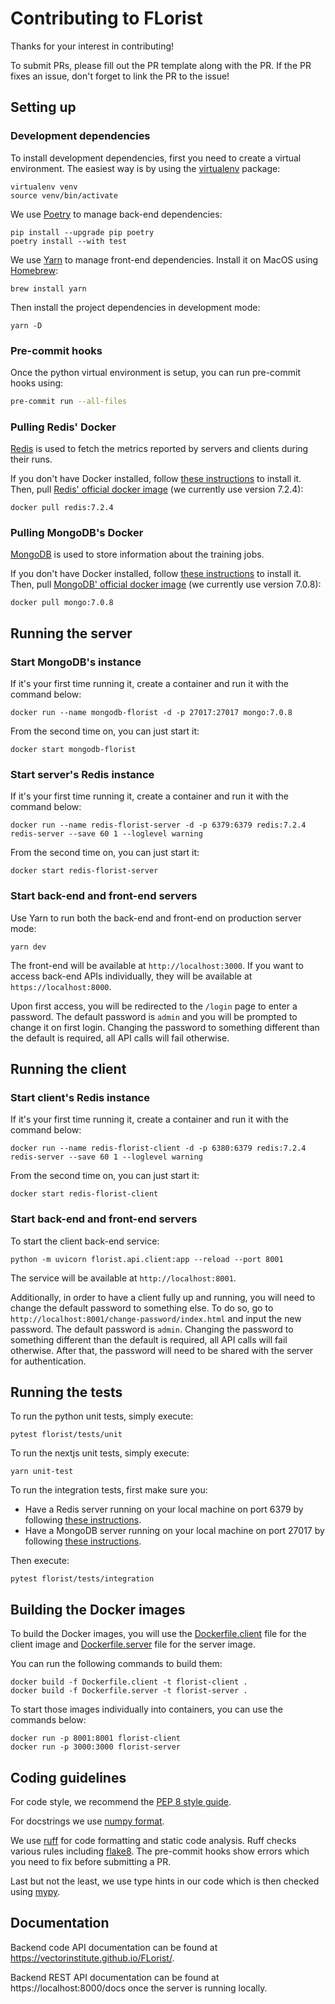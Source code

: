 # Contributing to FLorist

Thanks for your interest in contributing!

To submit PRs, please fill out the PR template along with the PR. If the PR
fixes an issue, don't forget to link the PR to the issue!

## Setting up

### Development dependencies

To install development dependencies, first you need to create a virtual environment.
The easiest way is by using the [virtualenv](https://pypi.org/project/virtualenv/) package:

```shell
virtualenv venv
source venv/bin/activate
```

We use [Poetry](https://python-poetry.org/) to manage back-end dependencies:

```shell
pip install --upgrade pip poetry
poetry install --with test
```

We use [Yarn](https://yarnpkg.com/) to manage front-end dependencies. Install it on MacOS
using [Homebrew](https://brew.sh/):

```shell
brew install yarn
```

Then install the project dependencies in development mode:
```shell
yarn -D
```

### Pre-commit hooks

Once the python virtual environment is setup, you can run pre-commit hooks using:

```bash
pre-commit run --all-files
```

### Pulling Redis' Docker

[Redis](https://redis.io/) is used to fetch the metrics reported by servers and clients during their runs.


If you don't have Docker installed, follow [these instructions](https://docs.docker.com/desktop/)
to install it. Then, pull [Redis' official docker image](https://hub.docker.com/_/redis)
(we currently use version 7.2.4):

```shell
docker pull redis:7.2.4
```

### Pulling MongoDB's Docker

[MongoDB](https://www.mongodb.com) is used to store information about the training jobs.

If you don't have Docker installed, follow [these instructions](https://docs.docker.com/desktop/)
to install it. Then, pull [MongoDB' official docker image](https://hub.docker.com/_/mongo)
(we currently use version 7.0.8):
```shell
docker pull mongo:7.0.8
```

## Running the server

### Start MongoDB's instance

If it's your first time running it, create a container and run it with the command below:
```shell
docker run --name mongodb-florist -d -p 27017:27017 mongo:7.0.8
```

From the second time on, you can just start it:
```shell
docker start mongodb-florist
```

### Start server's Redis instance

If it's your first time running it, create a container and run it with the command below:
```shell
docker run --name redis-florist-server -d -p 6379:6379 redis:7.2.4 redis-server --save 60 1 --loglevel warning
```

From the second time on, you can just start it:
```shell
docker start redis-florist-server
```

### Start back-end and front-end servers

Use Yarn to run both the back-end and front-end on production server mode:

```shell
yarn dev
```

The front-end will be available at `http://localhost:3000`. If you want to access
back-end APIs individually, they will be available at `https://localhost:8000`.

Upon first access, you will be redirected to the `/login` page to enter a password.
The default password is `admin` and you will be prompted to change it on first login.
Changing the password to something different than the default is required, all API calls
will fail otherwise.

## Running the client

### Start client's Redis instance

If it's your first time running it, create a container and run it with the command below:
```shell
docker run --name redis-florist-client -d -p 6380:6379 redis:7.2.4 redis-server --save 60 1 --loglevel warning
```

From the second time on, you can just start it:
```shell
docker start redis-florist-client
```

### Start back-end and front-end servers

To start the client back-end service:

```shell
python -m uvicorn florist.api.client:app --reload --port 8001
```

The service will be available at `http://localhost:8001`.

Additionally, in order to have a client fully up and running, you will need to change the
default password to something else. To do so, go to `http://localhost:8001/change-password/index.html`
and input the new password. The default password is `admin`. Changing the password
to something different than the default is required, all API calls will fail otherwise.
After that, the password will need to be shared with the server for authentication.


## Running the tests

To run the python unit tests, simply execute:
```shell
pytest florist/tests/unit
```

To run the nextjs unit tests, simply execute:

```shell
yarn unit-test
```

To run the integration tests, first make sure you:
- Have a Redis server running on your local machine on port 6379 by following [these instructions](CONTRIBUTING.md#start-servers-redis-instance).
- Have a MongoDB server running on your local machine on port 27017 by following [these instructions](CONTRIBUTING.md#start-mongodbs-instance).

Then execute:
```shell
pytest florist/tests/integration
```

## Building the Docker images

To build the Docker images, you will use the [Dockerfile.client](Dockerfile.client) file for
the client image and [Dockerfile.server](Dockerfile.server) file for the server image.

You can run the following commands to build them:

```shell
docker build -f Dockerfile.client -t florist-client .
docker build -f Dockerfile.server -t florist-server .
```

To start those images individually into containers, you can use the commands below:

```shell
docker run -p 8001:8001 florist-client
docker run -p 3000:3000 florist-server
```

## Coding guidelines

For code style, we recommend the [PEP 8 style guide](https://peps.python.org/pep-0008/).

For docstrings we use [numpy format](https://numpydoc.readthedocs.io/en/latest/format.html).

We use [ruff](https://docs.astral.sh/ruff/) for code formatting and static code
analysis. Ruff checks various rules including [flake8](https://docs.astral.sh/ruff/faq/#how-does-ruff-compare-to-flake8). The pre-commit hooks
show errors which you need to fix before submitting a PR.

Last but not the least, we use type hints in our code which is then checked using
[mypy](https://mypy.readthedocs.io/en/stable/).

## Documentation

Backend code API documentation can be found at https://vectorinstitute.github.io/FLorist/.

Backend REST API documentation can be found at https://localhost:8000/docs once the server
is running locally.
